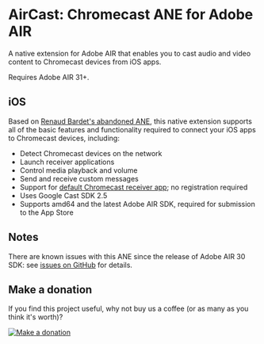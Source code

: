 AirCast: Chromecast ANE for Adobe AIR
=====================================

A native extension for Adobe AIR that enables you to cast audio and video content to Chromecast devices from iOS apps.

Requires Adobe AIR 31+. 

iOS
---

Based on [Renaud Bardet's abandoned ANE](https://github.com/renaudbardet/ANE-chromecast), this native extension supports all of the basic features and functionality required to connect your iOS apps to Chromecast devices, including:

* Detect Chromecast devices on the network
* Launch receiver applications
* Control media playback and volume
* Send and receive custom messages
* Support for [default Chromecast receiver app](https://developers.google.com/cast/docs/receiver_apps#default); no registration required
* Uses Google Cast SDK 2.5
* Supports amd64 and the latest Adobe AIR SDK, required for submission to the App Store

Notes
-----

There are known issues with this ANE since the release of Adobe AIR 30 SDK: see [issues on GitHub](https://github.com/mesmotronic/air-ane-chromecast/issues) for details.

Make a donation
---------------

If you find this project useful, why not buy us a coffee (or as many as you think it's worth)?

[![Make a donation](https://www.paypalobjects.com/en_US/GB/i/btn/btn_donateCC_LG.gif)](http://bit.ly/2KXzAzN)
